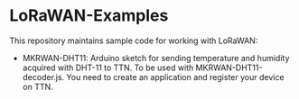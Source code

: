 # LoRaWAN-Examples
This repository maintains sample code for working with LoRaWAN:
* MKRWAN-DHT11: Arduino sketch for sending temperature and humidity acquired with DHT-11 to TTN. To be used with MKRWAN-DHT11-decoder.js. You need to create an application and register your device on TTN.
